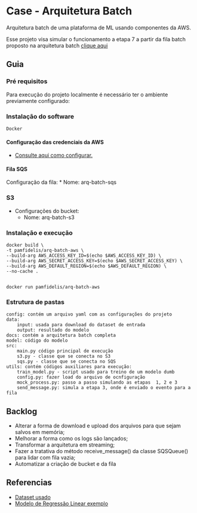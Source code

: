 # Case - Arquitetura Batch

Arquitetura batch de uma plataforma de ML usando componentes da AWS.

Esse projeto visa simular o funcionamento a etapa 7 a partir da fila batch proposto na arquitetura batch [clique aqui](https://github.com/pamfidelis/arquitetura-batch-case/blob/main/docs/arquitetura_batch.png)


## Guia

### Pré requisitos
Para execução do projeto localmente é necessário ter o ambiente previamente configurado:

### Instalação do software

```
Docker 
```

#### Configuração das credenciais da AWS
* [Consulte aqui como configurar.](https://docs.aws.amazon.com/cli/latest/userguide/cli-configure-envvars.html)

#### Fila SQS
Configuração da fila:
    * Nome:  arq-batch-sqs

### S3
* Configurações do bucket:
    * Nome: arq-batch-s3


### Instalação e execução
```
docker build \
-t pamfidelis/arq-batch-aws \
--build-arg AWS_ACCESS_KEY_ID=$(echo $AWS_ACCESS_KEY_ID) \
--build-arg AWS_SECRET_ACCESS_KEY=$(echo $AWS_SECRET_ACCESS_KEY) \
--build-arg AWS_DEFAULT_REGION=$(echo $AWS_DEFAULT_REGION) \
--no-cache .


docker run pamfidelis/arq-batch-aws
```

### Estrutura de pastas

    config: contém um arquivo yaml com as configurações do projeto
    data: 
        input: usada para download do dataset de entrada
        output: resultado do modelo
    docs: contém a arquitetura batch completa
    model: código do modelo
    src: 
        main.py código principal de execução
        s3.py - classe que se conecta no S3
        sqs.py - classe que se conecta no SQS
    utils: contém códigos auxiliares para execução:
        train_model.py - script usado para treino de um modelo dumb
        config.py: fazer load do arquivo de ocnfiguração
        mock_process.py: passo a passo simulando as etapas  1, 2 e 3
        send_message.py: simula a etapa 3, onde é enviado o evento para a fila

## Backlog
* Alterar a forma de download e upload dos arquivos para que sejam salvos em memória;
* Melhorar a forma como os logs são lançados;
* Transformar a arquitetura em streaming;
* Fazer a tratativa do método receive_message() da classe SQSQueue() para lidar com fila vazia;
* Automatizar a criação de bucket e da fila

## Referencias
* [Dataset usado](https://docs.aws.amazon.com/cli/latest/userguide/cli-configure-files.html) 
* [Modelo de Regressão Linear exemplo](https://docs.aws.amazon.com/cli/latest/userguide/cli-configure-files.html) 

